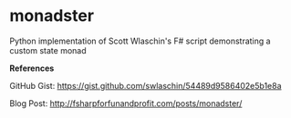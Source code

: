 # monadster

Python implementation of Scott Wlaschin's F# script demonstrating a custom state monad 


**References**

GitHub Gist: https://gist.github.com/swlaschin/54489d9586402e5b1e8a

Blog Post: http://fsharpforfunandprofit.com/posts/monadster/

